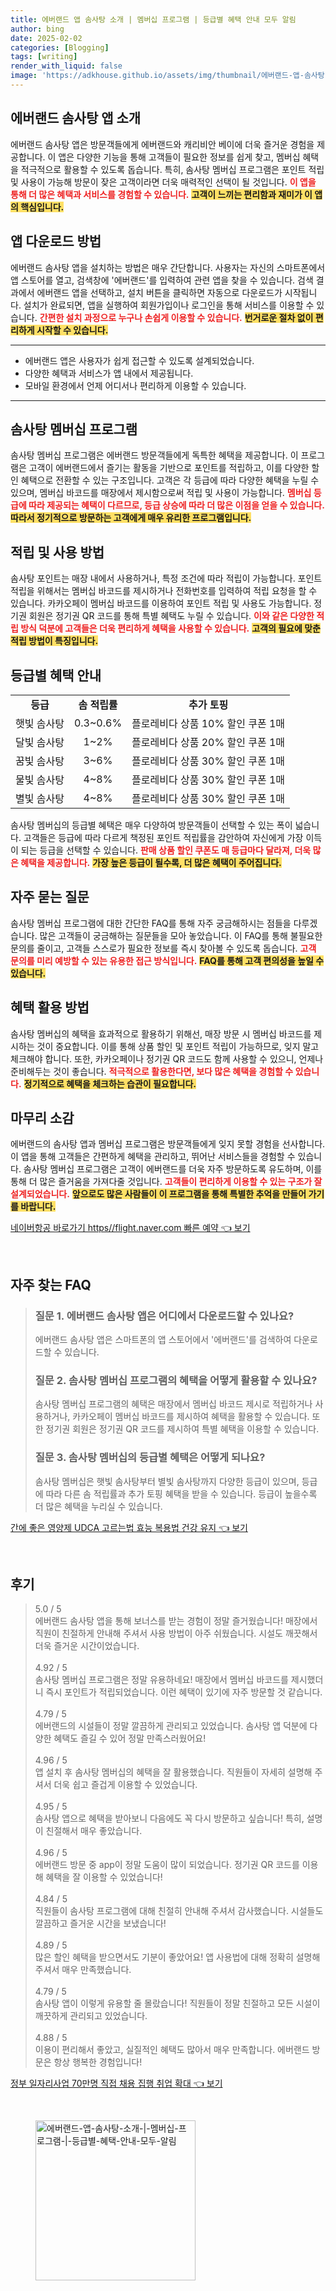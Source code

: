 ```yaml
---
title: 에버랜드 앱 솜사탕 소개 | 멤버십 프로그램 | 등급별 혜택 안내 모두 알림
author: bing
date: 2025-02-02
categories: [Blogging]
tags: [writing]
render_with_liquid: false
image: 'https://adkhouse.github.io/assets/img/thumbnail/에버랜드-앱-솜사탕-소개-|-멤버십-프로그램-|-등급별-혜택-안내-모두-알림.webp'
---
```



<h2 id='에버랜드_솜사탕_앱_소개'>에버랜드 솜사탕 앱 소개</h2>

<p>에버랜드 솜사탕 앱은 방문객들에게 에버랜드와 캐리비안 베이에 더욱 즐거운 경험을 제공합니다. 이 앱은 다양한 기능을 통해 고객들이 필요한 정보를 쉽게 찾고, 멤버십 혜택을 적극적으로 활용할 수 있도록 돕습니다. 특히, 솜사탕 멤버십 프로그램은 포인트 적립 및 사용이 가능해 방문이 잦은 고객이라면 더욱 매력적인 선택이 될 것입니다. <b><span style="color: #ee2323;">이 앱을 통해 더 많은 혜택과 서비스를 경험할 수 있습니다.</span></b> <b><span style="background-color: #ffe066;">고객이 느끼는 편리함과 재미가 이 앱의 핵심입니다.</span></b></p>

<h2 id='앱_다운로드_방법'>앱 다운로드 방법</h2>

<p>에버랜드 솜사탕 앱을 설치하는 방법은 매우 간단합니다. 사용자는 자신의 스마트폰에서 앱 스토어를 열고, 검색창에 '에버랜드'를 입력하여 관련 앱을 찾을 수 있습니다. 검색 결과에서 에버랜드 앱을 선택하고, 설치 버튼을 클릭하면 자동으로 다운로드가 시작됩니다. 설치가 완료되면, 앱을 실행하여 회원가입이나 로그인을 통해 서비스를 이용할 수 있습니다. <b><span style="color: #ee2323;">간편한 설치 과정으로 누구나 손쉽게 이용할 수 있습니다.</span></b> <b><span style="background-color: #ffe066;">번거로운 절차 없이 편리하게 시작할 수 있습니다.</span></b></p>

<hr />

<ul>
    <li>에버랜드 앱은 사용자가 쉽게 접근할 수 있도록 설계되었습니다.</li>
    <li>다양한 혜택과 서비스가 앱 내에서 제공됩니다.</li>
    <li>모바일 환경에서 언제 어디서나 편리하게 이용할 수 있습니다.</li>
</ul>

<hr />

<h2 id='솜사탕_멤버십_프로그램'>솜사탕 멤버십 프로그램</h2>

<p>솜사탕 멤버십 프로그램은 에버랜드 방문객들에게 독특한 혜택을 제공합니다. 이 프로그램은 고객이 에버랜드에서 즐기는 활동을 기반으로 포인트를 적립하고, 이를 다양한 할인 혜택으로 전환할 수 있는 구조입니다. 고객은 각 등급에 따라 다양한 혜택을 누릴 수 있으며, 멤버십 바코드를 매장에서 제시함으로써 적립 및 사용이 가능합니다. <b><span style="color: #ee2323;">멤버십 등급에 따라 제공되는 혜택이 다르므로, 등급 상승에 따라 더 많은 이점을 얻을 수 있습니다.</span></b> <b><span style="background-color: #ffe066;">따라서 정기적으로 방문하는 고객에게 매우 유리한 프로그램입니다.</span></b></p>

<h2 id='적립_및_사용_방법'>적립 및 사용 방법</h2>

<p>솜사탕 포인트는 매장 내에서 사용하거나, 특정 조건에 따라 적립이 가능합니다. 포인트 적립을 위해서는 멤버십 바코드를 제시하거나 전화번호를 입력하여 적립 요청을 할 수 있습니다. 카카오페이 멤버십 바코드를 이용하여 포인트 적립 및 사용도 가능합니다. 정기권 회원은 정기권 QR 코드를 통해 특별 혜택도 누릴 수 있습니다. <b><span style="color: #ee2323;">이와 같은 다양한 적립 방식 덕분에 고객들은 더욱 편리하게 혜택을 사용할 수 있습니다.</span></b> <b><span style="background-color: #ffe066;">고객의 필요에 맞춘 적립 방법이 특징입니다.</span></b></p>

<h2 id='등급별_혜택_안내'>등급별 혜택 안내</h2>

<table>
    <tr>
        <td style="text-align: center; height: 17px;"><b>등급</b></td>
        <td style="text-align: center; height: 17px;"><b>솜 적립률</b></td>
        <td style="text-align: center; height: 17px;"><b>추가 토핑</b></td>
    </tr>
    <tr>
        <td style="text-align: center; height: 17px;">햇빛 솜사탕</td>
        <td style="text-align: center; height: 17px;">0.3~0.6%</td>
        <td style="text-align: center; height: 17px;">플로레비다 상품 10% 할인 쿠폰 1매</td>
    </tr>
    <tr>
        <td style="text-align: center; height: 17px;">달빛 솜사탕</td>
        <td style="text-align: center; height: 17px;">1~2%</td>
        <td style="text-align: center; height: 17px;">플로레비다 상품 20% 할인 쿠폰 1매</td>
    </tr>
    <tr>
        <td style="text-align: center; height: 17px;">꿈빛 솜사탕</td>
        <td style="text-align: center; height: 17px;">3~6%</td>
        <td style="text-align: center; height: 17px;">플로레비다 상품 30% 할인 쿠폰 1매</td>
    </tr>
    <tr>
        <td style="text-align: center; height: 17px;">물빛 솜사탕</td>
        <td style="text-align: center; height: 17px;">4~8%</td>
        <td style="text-align: center; height: 17px;">플로레비다 상품 30% 할인 쿠폰 1매</td>
    </tr>
    <tr>
        <td style="text-align: center; height: 17px;">별빛 솜사탕</td>
        <td style="text-align: center; height: 17px;">4~8%</td>
        <td style="text-align: center; height: 17px;">플로레비다 상품 30% 할인 쿠폰 1매</td>
    </tr>
</table>

<p>솜사탕 멤버십의 등급별 혜택은 매우 다양하여 방문객들이 선택할 수 있는 폭이 넓습니다. 고객들은 등급에 따라 다르게 책정된 포인트 적립률을 감안하여 자신에게 가장 이득이 되는 등급을 선택할 수 있습니다. <b><span style="color: #ee2323;">판매 상품 할인 쿠폰도 매 등급마다 달라져, 더욱 많은 혜택을 제공합니다.</span></b> <b><span style="background-color: #ffe066;">가장 높은 등급이 될수록, 더 많은 혜택이 주어집니다.</span></b></p>

<h2 id='자주_묻는_질문'>자주 묻는 질문</h2>

<p>솜사탕 멤버십 프로그램에 대한 간단한 FAQ를 통해 자주 궁금해하시는 점들을 다루겠습니다. 많은 고객들이 궁금해하는 질문들을 모아 놓았습니다. 이 FAQ를 통해 불필요한 문의를 줄이고, 고객들 스스로가 필요한 정보를 즉시 찾아볼 수 있도록 돕습니다. <b><span style="color: #ee2323;">고객 문의를 미리 예방할 수 있는 유용한 접근 방식입니다.</span></b> <b><span style="background-color: #ffe066;">FAQ를 통해 고객 편의성을 높일 수 있습니다.</span></b></p>

<h2 id='혜택_활용_방법'>혜택 활용 방법</h2>

<p>솜사탕 멤버십의 혜택을 효과적으로 활용하기 위해선, 매장 방문 시 멤버십 바코드를 제시하는 것이 중요합니다. 이를 통해 상품 할인 및 포인트 적립이 가능하므로, 잊지 말고 체크해야 합니다. 또한, 카카오페이나 정기권 QR 코드도 함께 사용할 수 있으니, 언제나 준비해두는 것이 좋습니다. <b><span style="color: #ee2323;">적극적으로 활용한다면, 보다 많은 혜택을 경험할 수 있습니다.</span></b> <b><span style="background-color: #ffe066;">정기적으로 혜택을 체크하는 습관이 필요합니다.</span></b></p>

<h2 id='마무리_소감'>마무리 소감</h2>

<p>에버랜드의 솜사탕 앱과 멤버십 프로그램은 방문객들에게 잊지 못할 경험을 선사합니다. 이 앱을 통해 고객들은 간편하게 혜택을 관리하고, 뛰어난 서비스들을 경험할 수 있습니다. 솜사탕 멤버십 프로그램은 고객이 에버랜드를 더욱 자주 방문하도록 유도하며, 이를 통해 더 많은 즐거움을 가져다줄 것입니다. <b><span style="color: #ee2323;">고객들이 편리하게 이용할 수 있는 구조가 잘 설계되었습니다.</span></b> <b><span style="background-color: #ffe066;">앞으로도 많은 사람들이 이 프로그램을 통해 특별한 추억을 만들어 가기를 바랍니다.</span></b></p>


<p><a class="click-button" title="네이버항공 바로가기 https//flight.naver.com 빠른 예약" href="https://adkhouse.github.io/posts/%EB%84%A4%EC%9D%B4%EB%B2%84%ED%95%AD%EA%B3%B5-%EB%B0%94%EB%A1%9C%EA%B0%80%EA%B8%B0-httpsflight.naver.com-%EB%B9%A0%EB%A5%B8-%EC%98%88%EC%95%BD/" rel="dofollow">네이버항공 바로가기 https//flight.naver.com 빠른 예약 👈 보기</a></p><br>
<h2 id='자주_찾는_FAQ'>자주 찾는 FAQ</h2>
<div itemscope="" itemtype="https://schema.org/FAQPage"> 
<blockquote> 
<div itemscope="" itemprop="mainEntity" itemtype="https://schema.org/Question"> 
<h3 itemprop="name">질문 1. 에버랜드 솜사탕 앱은 어디에서 다운로드할 수 있나요?</h3> 
<div itemscope="" itemprop="acceptedAnswer" itemtype="https://schema.org/Answer"> 
<span itemprop="text"> 
<p>에버랜드 솜사탕 앱은 스마트폰의 앱 스토어에서 '에버랜드'를 검색하여 다운로드할 수 있습니다.</p> 
</span> 
</div> 
</div> 
<div itemscope="" itemprop="mainEntity" itemtype="https://schema.org/Question"> 
<h3 itemprop="name">질문 2. 솜사탕 멤버십 프로그램의 혜택을 어떻게 활용할 수 있나요?</h3> 
<div itemscope="" itemprop="acceptedAnswer" itemtype="https://schema.org/Answer"> 
<span itemprop="text"> 
<p>솜사탕 멤버십 프로그램의 혜택은 매장에서 멤버십 바코드 제시로 적립하거나 사용하거나, 카카오페이 멤버십 바코드를 제시하여 혜택을 활용할 수 있습니다. 또한 정기권 회원은 정기권 QR 코드를 제시하여 특별 혜택을 이용할 수 있습니다.</p> 
</span> 
</div> 
</div> 
<div itemscope="" itemprop="mainEntity" itemtype="https://schema.org/Question"> 
<h3 itemprop="name">질문 3. 솜사탕 멤버십의 등급별 혜택은 어떻게 되나요?</h3> 
<div itemscope="" itemprop="acceptedAnswer" itemtype="https://schema.org/Answer"> 
<span itemprop="text"> 
<p>솜사탕 멤버십은 햇빛 솜사탕부터 별빛 솜사탕까지 다양한 등급이 있으며, 등급에 따라 다른 솜 적립률과 추가 토핑 혜택을 받을 수 있습니다. 등급이 높을수록 더 많은 혜택을 누리실 수 있습니다.</p> 
</span> 
</div> 
</div> 
</blockquote> 
</div>
<p><a class="click-button" title="간에 좋은 영양제 UDCA 고르는법 효능 복용법 건강 유지" href="https://adkhouse.github.io/posts/%EA%B0%84%EC%97%90-%EC%A2%8B%EC%9D%80-%EC%98%81%EC%96%91%EC%A0%9C-UDCA-%EA%B3%A0%EB%A5%B4%EB%8A%94%EB%B2%95-%ED%9A%A8%EB%8A%A5-%EB%B3%B5%EC%9A%A9%EB%B2%95-%EA%B1%B4%EA%B0%95-%EC%9C%A0%EC%A7%80/" rel="dofollow">간에 좋은 영양제 UDCA 고르는법 효능 복용법 건강 유지 👈 보기</a></p><br>
<h2 id='후기'>후기</h2>
<div itemscope itemtype="https://schema.org/Product">
  <blockquote>
  <div itemprop="review" itemscope itemtype="https://schema.org/Review">
      <div itemprop="reviewRating" itemscope itemtype="https://schema.org/Rating"> <span itemprop="ratingValue">5.0</span> / <span itemprop="bestRating">5</span> </div>
      <span itemprop="reviewBody">에버랜드 솜사탕 앱을 통해 보너스를 받는 경험이 정말 즐거웠습니다! 매장에서 직원이 친절하게 안내해 주셔서 사용 방법이 아주 쉬웠습니다. 시설도 깨끗해서 더욱 즐거운 시간이었습니다.</span>
  </div>
  <br>
  <div itemprop="review" itemscope itemtype="https://schema.org/Review">
      <div itemprop="reviewRating" itemscope itemtype="https://schema.org/Rating"> <span itemprop="ratingValue">4.92</span> / <span itemprop="bestRating">5</span> </div>
      <span itemprop="reviewBody">솜사탕 멤버십 프로그램은 정말 유용하네요! 매장에서 멤버십 바코드를 제시했더니 즉시 포인트가 적립되었습니다. 이런 혜택이 있기에 자주 방문할 것 같습니다.</span>
  </div>
  <br>
  <div itemprop="review" itemscope itemtype="https://schema.org/Review">
      <div itemprop="reviewRating" itemscope itemtype="https://schema.org/Rating"> <span itemprop="ratingValue">4.79</span> / <span itemprop="bestRating">5</span> </div>
      <span itemprop="reviewBody">에버랜드의 시설들이 정말 깔끔하게 관리되고 있었습니다. 솜사탕 앱 덕분에 다양한 혜택도 즐길 수 있어 정말 만족스러웠어요!</span>
  </div>
  <br>
  <div itemprop="review" itemscope itemtype="https://schema.org/Review">
      <div itemprop="reviewRating" itemscope itemtype="https://schema.org/Rating"> <span itemprop="ratingValue">4.96</span> / <span itemprop="bestRating">5</span> </div>
      <span itemprop="reviewBody">앱 설치 후 솜사탕 멤버십의 혜택을 잘 활용했습니다. 직원들이 자세히 설명해 주셔서 더욱 쉽고 즐겁게 이용할 수 있었습니다.</span>
  </div>
  <br>
  <div itemprop="review" itemscope itemtype="https://schema.org/Review">
      <div itemprop="reviewRating" itemscope itemtype="https://schema.org/Rating"> <span itemprop="ratingValue">4.95</span> / <span itemprop="bestRating">5</span> </div>
      <span itemprop="reviewBody">솜사탕 앱으로 혜택을 받아보니 다음에도 꼭 다시 방문하고 싶습니다! 특히, 설명이 친절해서 매우 좋았습니다.</span>
  </div>
  <br>
  <div itemprop="review" itemscope itemtype="https://schema.org/Review">
      <div itemprop="reviewRating" itemscope itemtype="https://schema.org/Rating"> <span itemprop="ratingValue">4.96</span> / <span itemprop="bestRating">5</span> </div>
      <span itemprop="reviewBody">에버랜드 방문 중 app이 정말 도움이 많이 되었습니다. 정기권 QR 코드를 이용해 혜택을 잘 이용할 수 있었습니다!</span>
  </div>
  <br>
  <div itemprop="review" itemscope itemtype="https://schema.org/Review">
      <div itemprop="reviewRating" itemscope itemtype="https://schema.org/Rating"> <span itemprop="ratingValue">4.84</span> / <span itemprop="bestRating">5</span> </div>
      <span itemprop="reviewBody">직원들이 솜사탕 프로그램에 대해 친절히 안내해 주셔서 감사했습니다. 시설들도 깔끔하고 즐거운 시간을 보냈습니다!</span>
  </div>
  <br>
  <div itemprop="review" itemscope itemtype="https://schema.org/Review">
      <div itemprop="reviewRating" itemscope itemtype="https://schema.org/Rating"> <span itemprop="ratingValue">4.89</span> / <span itemprop="bestRating">5</span> </div>
      <span itemprop="reviewBody">많은 할인 혜택을 받으면서도 기분이 좋았어요! 앱 사용법에 대해 정확히 설명해 주셔서 매우 만족했습니다.</span>
  </div>
  <br>
  <div itemprop="review" itemscope itemtype="https://schema.org/Review">
      <div itemprop="reviewRating" itemscope itemtype="https://schema.org/Rating"> <span itemprop="ratingValue">4.79</span> / <span itemprop="bestRating">5</span> </div>
      <span itemprop="reviewBody">솜사탕 앱이 이렇게 유용할 줄 몰랐습니다! 직원들이 정말 친절하고 모든 시설이 깨끗하게 관리되고 있었습니다.</span>
  </div>
  <br>
  <div itemprop="review" itemscope itemtype="https://schema.org/Review">
      <div itemprop="reviewRating" itemscope itemtype="https://schema.org/Rating"> <span itemprop="ratingValue">4.88</span> / <span itemprop="bestRating">5</span> </div>
      <span itemprop="reviewBody">이용이 편리해서 좋았고, 실질적인 혜택도 많아서 매우 만족합니다. 에버랜드 방문은 항상 행복한 경험입니다!</span>
  </div>
  </blockquote>
</div>
<p><a class="click-button" title="정부 일자리사업 70만명 직접 채용 집행 취업 확대" href="https://adkhouse.github.io/posts/%EC%A0%95%EB%B6%80-%EC%9D%BC%EC%9E%90%EB%A6%AC%EC%82%AC%EC%97%85-70%EB%A7%8C%EB%AA%85-%EC%A7%81%EC%A0%91-%EC%B1%84%EC%9A%A9-%EC%A7%91%ED%96%89-%EC%B7%A8%EC%97%85-%ED%99%95%EB%8C%80/" rel="dofollow">정부 일자리사업 70만명 직접 채용 집행 취업 확대 👈 보기</a></p><br>
<figure class="image"><img src="https://adkhouse.github.io/assets/img/thumbnail/에버랜드-앱-솜사탕-소개-|-멤버십-프로그램-|-등급별-혜택-안내-모두-알림.webp" alt="에버랜드-앱-솜사탕-소개-|-멤버십-프로그램-|-등급별-혜택-안내-모두-알림" width="256" height="256"></figure>